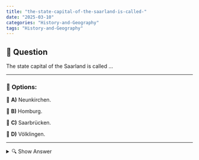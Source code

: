 ```yaml
---
title: "the-state-capital-of-the-saarland-is-called-"
date: "2025-03-10"
categories: "History-and-Geography"
tags: "History-and-Geography"
---
```


## 📌 **Question**

The state capital of the Saarland is called ...



---

### 📝 **Options:**

🔘 **A)** Neunkirchen.

🔘 **B)** Homburg.

🔘 **C)** Saarbrücken.

🔘 **D)** Völklingen.

---

<details>
  <summary>🔍 Show Answer</summary>

  <p>
💡  <b>Correct Answer:</b>  c
  </p>
  <p>
    📖<b>Explanation:</b>
    Saarland is one of Germany’s 16 federal states, located in the western part of the country near the French border. It has a rich history influenced by both German and French cultures, especially in areas like industry and cuisine. The capital city serves as the administrative and cultural hub of the state. Knowing the capital is important for understanding the political geography of Germany. The question presents four cities within Saarland: Neunkirchen, Homburg, Saarbrücken, and Völklingen, asking which one is the state’s capital.
  </p>
</details>
